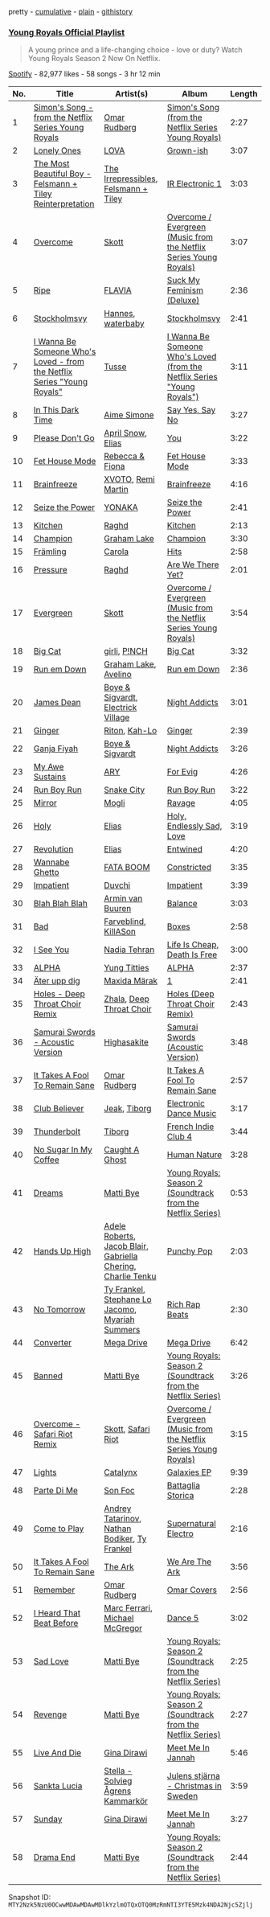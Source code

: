 pretty - [cumulative](/playlists/cumulative/37i9dQZF1DX0MEwcNgXyz3.md) - [plain](/playlists/plain/37i9dQZF1DX0MEwcNgXyz3) - [githistory](https://github.githistory.xyz/mackorone/spotify-playlist-archive/blob/main/playlists/plain/37i9dQZF1DX0MEwcNgXyz3)

### [Young Royals Official Playlist](https://open.spotify.com/playlist/37i9dQZF1DX0MEwcNgXyz3)

> A young prince and a life\-changing choice \- love or duty? Watch Young Royals Season 2 Now On Netflix.

[Spotify](https://open.spotify.com/user/spotify) - 82,977 likes - 58 songs - 3 hr 12 min

| No. | Title | Artist(s) | Album | Length |
|---|---|---|---|---|
| 1 | [Simon's Song \- from the Netflix Series Young Royals](https://open.spotify.com/track/0cEjzw52873lbcxhgjXNGl) | [Omar Rudberg](https://open.spotify.com/artist/6uRXUjochRDA9d5Sq2tZZd) | [Simon's Song \(from the Netflix Series Young Royals\)](https://open.spotify.com/album/2Vw1hsZFTihZd6sPhSedUY) | 2:27 |
| 2 | [Lonely Ones](https://open.spotify.com/track/6Mb0OgMvbb7FYQejZ6rusz) | [LOVA](https://open.spotify.com/artist/1l2NYhptmHjo64MDOcej1x) | [Grown\-ish](https://open.spotify.com/album/4HsUtIgXcWzJetVBHPybg0) | 3:07 |
| 3 | [The Most Beautiful Boy \- Felsmann + Tiley Reinterpretation](https://open.spotify.com/track/54fap9q6JOH7xNJBEfJch6) | [The Irrepressibles](https://open.spotify.com/artist/1v5bOzXbhrQ57qSvRwGA6s), [Felsmann + Tiley](https://open.spotify.com/artist/01OXxPlQj4h9zfK5qjU96P) | [IR Electronic 1](https://open.spotify.com/album/2tsMDUMO2QHIDWDMRgcvGU) | 3:03 |
| 4 | [Overcome](https://open.spotify.com/track/3oeKrn90eVhCFJvsSq6PO0) | [Skott](https://open.spotify.com/artist/6J3RPKUwZlKMzh3vWa9wPc) | [Overcome / Evergreen \(Music from the Netflix Series Young Royals\)](https://open.spotify.com/album/56eKOF66c5r2Dhw3pv08ZI) | 3:07 |
| 5 | [Ripe](https://open.spotify.com/track/3swlYCo5DAjff844G6Quwp) | [FLAVIA](https://open.spotify.com/artist/4KvJPTW5GGjm49mMuzftPA) | [Suck My Feminism \(Deluxe\)](https://open.spotify.com/album/3HlPPNOMttdO0a2ROodt7U) | 2:36 |
| 6 | [Stockholmsvy](https://open.spotify.com/track/3BeaiIXko9QV8689eWB6yd) | [Hannes](https://open.spotify.com/artist/5bWgLmSpWnixX3inugtAVY), [waterbaby](https://open.spotify.com/artist/7ig7r3UikvL9qJe7pQvCBn) | [Stockholmsvy](https://open.spotify.com/album/0LHAqxNQQgAlh7wk3aRWgM) | 2:41 |
| 7 | [I Wanna Be Someone Who's Loved \- from the Netflix Series "Young Royals"](https://open.spotify.com/track/4H2jEahDISrj6FDTwuPfb8) | [Tusse](https://open.spotify.com/artist/1BwDWgdDJe3TJXLZkBkpsI) | [I Wanna Be Someone Who's Loved \(from the Netflix Series "Young Royals"\)](https://open.spotify.com/album/21nf5HWYr2ZwVHAob4OwI5) | 3:11 |
| 8 | [In This Dark Time](https://open.spotify.com/track/2tVJpUamLfNdUI7SiyPIFF) | [Aime Simone](https://open.spotify.com/artist/75oAxYtjhDyLttgvGwQIvM) | [Say Yes, Say No](https://open.spotify.com/album/1gqXX51DCiNoe0Xt9RHUIT) | 3:27 |
| 9 | [Please Don't Go](https://open.spotify.com/track/66dN6gNR11bIZThguREYTX) | [April Snow](https://open.spotify.com/artist/7HMZinZS1LbGtnmELcvVmQ), [Elias](https://open.spotify.com/artist/0UCLbPGOhtnYf29U7qbfLf) | [You](https://open.spotify.com/album/3fREGD6GUmcccni6gBBLzG) | 3:22 |
| 10 | [Fet House Mode](https://open.spotify.com/track/0u3f56vNQmb3u717exNZQS) | [Rebecca & Fiona](https://open.spotify.com/artist/6rgEPiKjowlMKZC1DF6W75) | [Fet House Mode](https://open.spotify.com/album/7kiIjGrgaUbWHIhOoOgp2Y) | 3:33 |
| 11 | [Brainfreeze](https://open.spotify.com/track/6kwaYcQCLqWRYlG7Vpffsg) | [XVOTO](https://open.spotify.com/artist/61Tcgk1noIrzpU5cgetCql), [Remi Martin](https://open.spotify.com/artist/54pZFL48mCwQB43MBUZSmK) | [Brainfreeze](https://open.spotify.com/album/3mh4YBAPUHSKZ2VjWGfB3H) | 4:16 |
| 12 | [Seize the Power](https://open.spotify.com/track/4wD6EgZCok8Qb5Fs8jszYc) | [YONAKA](https://open.spotify.com/artist/3Wcyta3gkOdQ4TfY0WyZpu) | [Seize the Power](https://open.spotify.com/album/0nxvZWO6ybAd4OZ63cImZ7) | 2:41 |
| 13 | [Kitchen](https://open.spotify.com/track/0FFk2xCcqgmHdnjsWjJ6nK) | [Raghd](https://open.spotify.com/artist/5CIGqUkWQ0OY3U7HGlDlvw) | [Kitchen](https://open.spotify.com/album/4wcbwQRJuQKt9bHoR7AlXt) | 2:13 |
| 14 | [Champion](https://open.spotify.com/track/2XvvNyH2WkQjfpdkc8Lf5B) | [Graham Lake](https://open.spotify.com/artist/255KmzQ3ecWS4KAPnF1PJ8) | [Champion](https://open.spotify.com/album/6yZ6emVn0iq4PG0pKKymVk) | 3:30 |
| 15 | [Främling](https://open.spotify.com/track/1FndLKa7Gs9S8WKVZuq4RL) | [Carola](https://open.spotify.com/artist/3uFum0NCM1PtmCO0MwsOAt) | [Hits](https://open.spotify.com/album/1UAZLLyBwoQB9T5CIG0VSE) | 2:58 |
| 16 | [Pressure](https://open.spotify.com/track/60ffplswUO9tKdI2zf0HpF) | [Raghd](https://open.spotify.com/artist/5CIGqUkWQ0OY3U7HGlDlvw) | [Are We There Yet?](https://open.spotify.com/album/04mhm27pdnQIm9cfW5Vo6e) | 2:01 |
| 17 | [Evergreen](https://open.spotify.com/track/1pNOXulETyPLOTKsvm0Jtk) | [Skott](https://open.spotify.com/artist/6J3RPKUwZlKMzh3vWa9wPc) | [Overcome / Evergreen \(Music from the Netflix Series Young Royals\)](https://open.spotify.com/album/56eKOF66c5r2Dhw3pv08ZI) | 3:54 |
| 18 | [Big Cat](https://open.spotify.com/track/4gWFVnJbFw4rujwprj0poR) | [girli](https://open.spotify.com/artist/4XX9YjNQrHTZfZz3DCX6DP), [P!NCH](https://open.spotify.com/artist/1jPCm4Q8uClWX205mz4FKV) | [Big Cat](https://open.spotify.com/album/7wI7GOKtZqLavdRTlgJvyE) | 3:32 |
| 19 | [Run em Down](https://open.spotify.com/track/6p2qoyg0qauFKy84UMjbmu) | [Graham Lake](https://open.spotify.com/artist/255KmzQ3ecWS4KAPnF1PJ8), [Avelino](https://open.spotify.com/artist/039zhJoEkboZ8Ii6K40Fb6) | [Run em Down](https://open.spotify.com/album/5Ow8sD6GpoqXtfNglsxtwY) | 2:36 |
| 20 | [James Dean](https://open.spotify.com/track/6i0KUmOdDvYjl4eNTEoMVO) | [Boye & Sigvardt](https://open.spotify.com/artist/5waIYqZSsMaTQqdL4QnqyR), [Electrick Village](https://open.spotify.com/artist/6oY0rvFRUyykIvmVTwcAGb) | [Night Addicts](https://open.spotify.com/album/43omyUGNwcR2bVYiByAqQt) | 3:01 |
| 21 | [Ginger](https://open.spotify.com/track/7mtHQxn7gie9dFH1bs21hE) | [Riton](https://open.spotify.com/artist/7i9j813KFoSBMldGqlh2Z1), [Kah\-Lo](https://open.spotify.com/artist/59iOp415oyqGlBHyAhu4z3) | [Ginger](https://open.spotify.com/album/7lCa8DnB02s8GHy26QqvOw) | 2:39 |
| 22 | [Ganja Fiyah](https://open.spotify.com/track/5WNo1F19N93sAysXCpI3cV) | [Boye & Sigvardt](https://open.spotify.com/artist/5waIYqZSsMaTQqdL4QnqyR) | [Night Addicts](https://open.spotify.com/album/43omyUGNwcR2bVYiByAqQt) | 3:26 |
| 23 | [My Awe Sustains](https://open.spotify.com/track/2Hh8sSdW6fA9BnbBRxXwP8) | [ARY](https://open.spotify.com/artist/4FLA7MpTdP5nNUQfiaA3WM) | [For Evig](https://open.spotify.com/album/1WD76mtxpubTxXkuC7lN7o) | 4:26 |
| 24 | [Run Boy Run](https://open.spotify.com/track/26jIBBZgevyNUpPU2G2ru5) | [Snake City](https://open.spotify.com/artist/7sSkoIWGzQXQC3Pvex07KM) | [Run Boy Run](https://open.spotify.com/album/23xRDRYiptqM73T2t0lVX4) | 3:22 |
| 25 | [Mirror](https://open.spotify.com/track/1eqzV7D24h0bLF5rJyO8It) | [Mogli](https://open.spotify.com/artist/1E05B8q4mGKUB0n8Ag0Q7c) | [Ravage](https://open.spotify.com/album/6dvDfQcy2wY0G6sUjkfYpu) | 4:05 |
| 26 | [Holy](https://open.spotify.com/track/7CnQZYzZpSrw8RnOPJI9vg) | [Elias](https://open.spotify.com/artist/0UCLbPGOhtnYf29U7qbfLf) | [Holy, Endlessly Sad, Love](https://open.spotify.com/album/2b4iVeqxFtBpyfMBUiqPaM) | 3:19 |
| 27 | [Revolution](https://open.spotify.com/track/7iceFyXQeIaDuIxIlJZrGB) | [Elias](https://open.spotify.com/artist/0UCLbPGOhtnYf29U7qbfLf) | [Entwined](https://open.spotify.com/album/0ysbz1S6Ml5PdyN4qqsj94) | 4:20 |
| 28 | [Wannabe Ghetto](https://open.spotify.com/track/612n5mfSOqNxM4WuNtJJ9j) | [FATA BOOM](https://open.spotify.com/artist/4GioeqLGgBkn9rRB12bor4) | [Constricted](https://open.spotify.com/album/35LbJWourhMwBwiHjDDxii) | 3:35 |
| 29 | [Impatient](https://open.spotify.com/track/1OJHLAz9ryVZDryqbp4ofc) | [Duvchi](https://open.spotify.com/artist/0Pv1zES3REvZ4OuYrW2tGc) | [Impatient](https://open.spotify.com/album/3xMxG92CAAqLurqVZC8TeD) | 3:39 |
| 30 | [Blah Blah Blah](https://open.spotify.com/track/1moFkZDqcjQNeXtyoanLHv) | [Armin van Buuren](https://open.spotify.com/artist/0SfsnGyD8FpIN4U4WCkBZ5) | [Balance](https://open.spotify.com/album/5cqwXF2j9LkvFInBFlnQd3) | 3:03 |
| 31 | [Bad](https://open.spotify.com/track/0f5W28eFordHQEp0GSaePF) | [Farveblind](https://open.spotify.com/artist/5AlPqg8caYE9Dc7r9pCN3g), [KillASon](https://open.spotify.com/artist/1CDeoqnIdiK79e2j7BhyFY) | [Boxes](https://open.spotify.com/album/46z2rjRxnhFPSmd30RJt1f) | 2:58 |
| 32 | [I See You](https://open.spotify.com/track/5sdFre038gmuQIh8RovPZC) | [Nadia Tehran](https://open.spotify.com/artist/09ESvFEyyX1aDdRg5kmsvu) | [Life Is Cheap, Death Is Free](https://open.spotify.com/album/1QCBbMQEDhiasv1yIgbUDs) | 3:00 |
| 33 | [ALPHA](https://open.spotify.com/track/1gerU6xf4IsgfUX8dUbjbS) | [Yung Titties](https://open.spotify.com/artist/2PQPBZUsdiz2pUewFnp8eY) | [ALPHA](https://open.spotify.com/album/1NOSSl2tx6r4HzFkJiePks) | 2:37 |
| 34 | [Äter upp dig](https://open.spotify.com/track/6mVCP2JxeTKkT8IWRCEthm) | [Maxida Märak](https://open.spotify.com/artist/3FfnFeTonanbog4rEvYXns) | [1](https://open.spotify.com/album/5CxDWH1dwXXQ1iDxH6c346) | 2:41 |
| 35 | [Holes \- Deep Throat Choir Remix](https://open.spotify.com/track/4swJWjhtlrCfTpu9FrO7ae) | [Zhala](https://open.spotify.com/artist/2vI70V5Tc6jB3d2uzb2UEA), [Deep Throat Choir](https://open.spotify.com/artist/4BSjlnV6ZYrkMLPm55Wrfm) | [Holes \(Deep Throat Choir Remix\)](https://open.spotify.com/album/4GSNVTnPj38R3zyMOkfIfU) | 2:43 |
| 36 | [Samurai Swords \- Acoustic Version](https://open.spotify.com/track/6Lq3so9twcIAyF1vLMaDwb) | [Highasakite](https://open.spotify.com/artist/5awQWdBpLqN2KFVRN8w56T) | [Samurai Swords \(Acoustic Version\)](https://open.spotify.com/album/6SwPIxfYwDHpBjgumnPdip) | 3:48 |
| 37 | [It Takes A Fool To Remain Sane](https://open.spotify.com/track/0o8Z3dm7aYP4J795FCcLRS) | [Omar Rudberg](https://open.spotify.com/artist/6uRXUjochRDA9d5Sq2tZZd) | [It Takes A Fool To Remain Sane](https://open.spotify.com/album/2W3VzoA7wMUashRCqURzZf) | 2:57 |
| 38 | [Club Believer](https://open.spotify.com/track/16GcTUKAsORkkuSUm8AXeO) | [Jeak](https://open.spotify.com/artist/4JUettwlB4WVsbyV4nesPo), [Tiborg](https://open.spotify.com/artist/017LB7BYpa2Bmvzbkg0fHE) | [Electronic Dance Music](https://open.spotify.com/album/0NQ6fkJ9IQp43f1Bw8SoXY) | 3:17 |
| 39 | [Thunderbolt](https://open.spotify.com/track/5rzNgwE6vlRNtC2H57BRGg) | [Tiborg](https://open.spotify.com/artist/017LB7BYpa2Bmvzbkg0fHE) | [French Indie Club 4](https://open.spotify.com/album/73oOfWbhYhYwouTRPc2R3i) | 3:44 |
| 40 | [No Sugar In My Coffee](https://open.spotify.com/track/2sgliG5TcHwAiWQn8ecT71) | [Caught A Ghost](https://open.spotify.com/artist/2e898fil1F5umrc2LBtV93) | [Human Nature](https://open.spotify.com/album/39p98KJBGbgCvKjhU6FJ87) | 3:28 |
| 41 | [Dreams](https://open.spotify.com/track/0fTCmxSBKKxoRZDN5zTQK3) | [Matti Bye](https://open.spotify.com/artist/5qUOOLH8pTCB9XZrzj5jag) | [Young Royals: Season 2 \(Soundtrack from the Netflix Series\)](https://open.spotify.com/album/0SOkkXQscKe16iqNH2KcCP) | 0:53 |
| 42 | [Hands Up High](https://open.spotify.com/track/2dkxx9BNmupg0gzbxvEzFh) | [Adele Roberts](https://open.spotify.com/artist/4AEv9RpfPAr67W04LqWLDb), [Jacob Blair](https://open.spotify.com/artist/2h9etV07SR96Rqt4bnnBAs), [Gabriella Chering](https://open.spotify.com/artist/2OsEN4zzeudHo0ele08NhB), [Charlie Tenku](https://open.spotify.com/artist/5n7I9O1m2Rh5qBE8iVwPv7) | [Punchy Pop](https://open.spotify.com/album/5Q3qG09ss475jkdXPmnlVo) | 2:03 |
| 43 | [No Tomorrow](https://open.spotify.com/track/4pXInUiIiQsdhJYhSeiYTN) | [Ty Frankel](https://open.spotify.com/artist/4DBLbQhhkjakBkjLK6qKbL), [Stephane Lo Jacomo](https://open.spotify.com/artist/3bnMp3T1YwjA94yYPP0sBn), [Myariah Summers](https://open.spotify.com/artist/5tVWwh2MzuiENd2ufLH6bK) | [Rich Rap Beats](https://open.spotify.com/album/6ZTWmjEPbWS8MHR9yMwwlB) | 2:30 |
| 44 | [Converter](https://open.spotify.com/track/7kbLgu3ZU8wdigWyxtqOAB) | [Mega Drive](https://open.spotify.com/artist/1WxMvNsfdsGftDZ4oO21L8) | [Mega Drive](https://open.spotify.com/album/1ElCD6TWjAh7XWXaOCc4o6) | 6:42 |
| 45 | [Banned](https://open.spotify.com/track/1S0lYrY1p8PlPQdmetePjj) | [Matti Bye](https://open.spotify.com/artist/5qUOOLH8pTCB9XZrzj5jag) | [Young Royals: Season 2 \(Soundtrack from the Netflix Series\)](https://open.spotify.com/album/0SOkkXQscKe16iqNH2KcCP) | 3:26 |
| 46 | [Overcome \- Safari Riot Remix](https://open.spotify.com/track/5THOIfDsTT1EQBQSlPB8SK) | [Skott](https://open.spotify.com/artist/6J3RPKUwZlKMzh3vWa9wPc), [Safari Riot](https://open.spotify.com/artist/2B1AeLc4tMEDVTcn4XXpjT) | [Overcome / Evergreen \(Music from the Netflix Series Young Royals\)](https://open.spotify.com/album/56eKOF66c5r2Dhw3pv08ZI) | 3:15 |
| 47 | [Lights](https://open.spotify.com/track/1dutX7b1fabgcMBZzWJAvw) | [Catalynx](https://open.spotify.com/artist/4cPEmrosnBbtt7XEuOsDxC) | [Galaxies EP](https://open.spotify.com/album/4V4byG2XaWjyO1tmscCQsu) | 9:39 |
| 48 | [Parte Di Me](https://open.spotify.com/track/07MUsUQo2YJUGTUJHMtvZJ) | [Son Foc](https://open.spotify.com/artist/6dwBt1srcIiRWrnXnSnZod) | [Battaglia Storica](https://open.spotify.com/album/1ebkDifC3m38ZUTZ6YHjXe) | 2:28 |
| 49 | [Come to Play](https://open.spotify.com/track/4JW0wko97pint9Q7mGmlVK) | [Andrey Tatarinov](https://open.spotify.com/artist/0H6dLr0u8ZG6XgtZzbeBUX), [Nathan Bodiker](https://open.spotify.com/artist/1w3hZYAkeJgtpR9jf5PFJw), [Ty Frankel](https://open.spotify.com/artist/4DBLbQhhkjakBkjLK6qKbL) | [Supernatural Electro](https://open.spotify.com/album/5onl1JGIiTItlMfu1uFr8R) | 2:16 |
| 50 | [It Takes A Fool To Remain Sane](https://open.spotify.com/track/5S8EZuiSNFR2N5eG58oISQ) | [The Ark](https://open.spotify.com/artist/73ib5ljBj2xAIR7R3hTwF4) | [We Are The Ark](https://open.spotify.com/album/4zvEPDfNKoC15SoNOAEkBR) | 3:56 |
| 51 | [Remember](https://open.spotify.com/track/4vJXbym2xwq68Ip4uGP1sy) | [Omar Rudberg](https://open.spotify.com/artist/6uRXUjochRDA9d5Sq2tZZd) | [Omar Covers](https://open.spotify.com/album/3VKqWgbccERmvm6fH3iIEC) | 2:56 |
| 52 | [I Heard That Beat Before](https://open.spotify.com/track/60ajhZmRPuzmH9jnayGu5Z) | [Marc Ferrari](https://open.spotify.com/artist/7FYH7enU7w5FUO1uxI9Gmp), [Michael McGregor](https://open.spotify.com/artist/6BndouHJESYwXzhP6y7BkO) | [Dance 5](https://open.spotify.com/album/1ziixXqMWbg91tA9pvL0dA) | 3:02 |
| 53 | [Sad Love](https://open.spotify.com/track/7LivawPPGfY0L3nQV1cvJx) | [Matti Bye](https://open.spotify.com/artist/5qUOOLH8pTCB9XZrzj5jag) | [Young Royals: Season 2 \(Soundtrack from the Netflix Series\)](https://open.spotify.com/album/0SOkkXQscKe16iqNH2KcCP) | 2:25 |
| 54 | [Revenge](https://open.spotify.com/track/47GEdwG8Epe1254AnwKP4e) | [Matti Bye](https://open.spotify.com/artist/5qUOOLH8pTCB9XZrzj5jag) | [Young Royals: Season 2 \(Soundtrack from the Netflix Series\)](https://open.spotify.com/album/0SOkkXQscKe16iqNH2KcCP) | 2:27 |
| 55 | [Live And Die](https://open.spotify.com/track/48eeeQJmaA6PTs3hVPJbIE) | [Gina Dirawi](https://open.spotify.com/artist/2e7ujHEEu6FCr0BwZ6YDTO) | [Meet Me In Jannah](https://open.spotify.com/album/0NTNDTXu2KpTdXEQsUCGZ1) | 5:46 |
| 56 | [Sankta Lucia](https://open.spotify.com/track/68JHQul9BJoRgsQL24uQUQ) | [Stella \- Solvieg Ågrens Kammarkör](https://open.spotify.com/artist/3BxHMhtalYAEU7Wt1QQr8K) | [Julens stjärna \- Christmas in Sweden](https://open.spotify.com/album/5Mv9u5upMxRPjxd1Zlz5ND) | 3:59 |
| 57 | [Sunday](https://open.spotify.com/track/4CbvazWOFKIIHZkETS0k6G) | [Gina Dirawi](https://open.spotify.com/artist/2e7ujHEEu6FCr0BwZ6YDTO) | [Meet Me In Jannah](https://open.spotify.com/album/0NTNDTXu2KpTdXEQsUCGZ1) | 3:27 |
| 58 | [Drama End](https://open.spotify.com/track/2357fNm3oeHHTLxo5lXRGd) | [Matti Bye](https://open.spotify.com/artist/5qUOOLH8pTCB9XZrzj5jag) | [Young Royals: Season 2 \(Soundtrack from the Netflix Series\)](https://open.spotify.com/album/0SOkkXQscKe16iqNH2KcCP) | 2:44 |

Snapshot ID: `MTY2Nzk5NzU0OCwwMDAwMDAwMDlkYzlmOTQxOTQ0MzRmNTI3YTE5Mzk4NDA2Njc5Zjlj`
